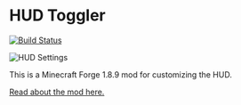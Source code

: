 # HUD Toggler

[![Build Status](https://travis-ci.org/leduyquang753/HUDToggler.svg?branch=master)](https://travis-ci.org/leduyquang753/HUDToggler)

![HUD Settings](https://hypixel.net/attachments/2019-03-06_19-29-15-png.1117367/)

This is a Minecraft Forge 1.8.9 mod for customizing the HUD.

[Read about the mod here.](https://hypixel.net/threads/1749033/)